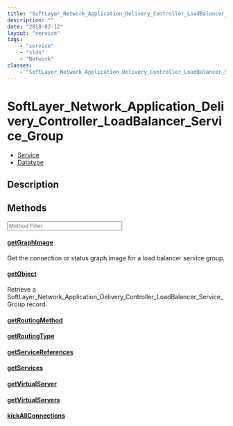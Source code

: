 ```yaml
---
title: "SoftLayer_Network_Application_Delivery_Controller_LoadBalancer_Service_Group"
description: ""
date: "2018-02-12"
layout: "service"
tags:
    - "service"
    - "sldn"
    - "Network"
classes:
    - "SoftLayer_Network_Application_Delivery_Controller_LoadBalancer_Service_Group"
---
```

# SoftLayer_Network_Application_Delivery_Controller_LoadBalancer_Service_Group
<div id='service-datatype'>
    <ul id='sldn-reference-tabs'>
    <li id='service'> <a href='/reference/services/SoftLayer_Network_Application_Delivery_Controller_LoadBalancer_Service_Group' >Service</a></li>    <li id='datatype'> <a href='/reference/datatypes/SoftLayer_Network_Application_Delivery_Controller_LoadBalancer_Service_Group' >Datatype</a></li>
    </ul>
</div>

## Description






        
<div id="properties" class="content service-content">

## Methods

<div class="view-filters">
    <div class="clearfix">
        <div class="search-input-box">
            <input placeholder="Method Filter" onkeyup="titleSearch(inputId='edit-combine', divId='method-div', elementClass='method-row')" 
                type="text" id="edit-combine" value="" size="30" maxlength="128" class="form-text">
        </div>
    </div>
</div>

<div id="method-div">

<div class="method-row">

#### [getGraphImage](/reference/services/SoftLayer_Network_Application_Delivery_Controller_LoadBalancer_Service_Group/getGraphImage)
Get the connection or status graph image for a load balancer service group.

</div>

<div class="method-row">

#### [getObject](/reference/services/SoftLayer_Network_Application_Delivery_Controller_LoadBalancer_Service_Group/getObject)
Retrieve a SoftLayer_Network_Application_Delivery_Controller_LoadBalancer_Service_Group record.

</div>

<div class="method-row">

#### [getRoutingMethod](/reference/services/SoftLayer_Network_Application_Delivery_Controller_LoadBalancer_Service_Group/getRoutingMethod)


</div>

<div class="method-row">

#### [getRoutingType](/reference/services/SoftLayer_Network_Application_Delivery_Controller_LoadBalancer_Service_Group/getRoutingType)


</div>

<div class="method-row">

#### [getServiceReferences](/reference/services/SoftLayer_Network_Application_Delivery_Controller_LoadBalancer_Service_Group/getServiceReferences)


</div>

<div class="method-row">

#### [getServices](/reference/services/SoftLayer_Network_Application_Delivery_Controller_LoadBalancer_Service_Group/getServices)


</div>

<div class="method-row">

#### [getVirtualServer](/reference/services/SoftLayer_Network_Application_Delivery_Controller_LoadBalancer_Service_Group/getVirtualServer)


</div>

<div class="method-row">

#### [getVirtualServers](/reference/services/SoftLayer_Network_Application_Delivery_Controller_LoadBalancer_Service_Group/getVirtualServers)


</div>

<div class="method-row">

#### [kickAllConnections](/reference/services/SoftLayer_Network_Application_Delivery_Controller_LoadBalancer_Service_Group/kickAllConnections)


</div>
</div>

</div>

